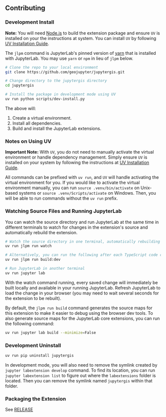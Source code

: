 ## Contributing

### Development Install

**Note:** You will need [Node.js](https://nodejs.org/) to build the extension package and ensure
`UV` is installed on your the instructions at system. You can install `UV` by following
[UV Installation Guide](https://docs.astral.sh/uv/configuration/installer/).

The `jlpm` command is JupyterLab's pinned version of
[yarn](https://yarnpkg.com/) that is installed with JupyterLab. You may use
`yarn` or `npm` in lieu of `jlpm` below.

```bash
# Clone the repo to your local environment
git clone https://github.com/geojupyter/jupytergis.git

# Change directory to the jupytergis directory
cd jupytergis

# Install the package in development mode using UV
uv run python scripts/dev-install.py
```

The above will:

1. Create a virtual environment.
2. Install all dependencies.
3. Build and install the JupyterLab extensions.

### Notes on Using UV

**Important Note:** With `UV`, you do not need to manually activate the virtual environment or
handle dependency management. Simply ensure `UV` is installed on your system by following the instructions at
[UV Installation Guide](https://docs.astral.sh/uv/configuration/installer/).

All commands can be prefixed with `uv run`, and `UV` will handle activating the virtual environment for you. If
you would like to activate the virtual environment manually, you can run `source .venv/bin/activate` on Unix-based
systems or `source .venv/Scripts/activate` on Windows. Then, you will be able to run commands without the `uv run`
prefix.

### Watching Source Files and Running JupyterLab

You can watch the source directory and run JupyterLab at the same time in different terminals to watch for changes in the extension's source and automatically rebuild the extension.

```bash
# Watch the source directory in one terminal, automatically rebuilding when needed
uv run jlpm run watch

# Alternatively, you can run the following after each TypeScript code change
uv run jlpm run build:dev

# Run JupyterLab in another terminal
uv run jupyter lab
```

With the watch command running, every saved change will immediately be built locally and available in your running JupyterLab. Refresh JupyterLab to load the change in your browser (you may need to wait several seconds for the extension to be rebuilt).

By default, the `jlpm run build` command generates the source maps for this extension to make it easier to debug using the browser dev tools. To also generate source maps for the JupyterLab core extensions, you can run the following command:

```bash
uv run jupyter lab build --minimize=False
```

### Development Uninstall

```bash
uv run pip uninstall jupytergis
```

In development mode, you will also need to remove the symlink created by `jupyter labextension develop`
command. To find its location, you can run `jupyter labextension list` to figure out where the `labextensions`
folder is located. Then you can remove the symlink named `jupytergis` within that folder.

### Packaging the Extension

See [RELEASE](RELEASE.md)
